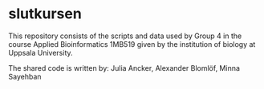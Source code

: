# slutkursen

This repository consists of the scripts and data used by Group 4 in the course Applied Bioinformatics 1MB519 given by the institution of biology at Uppsala University. 

The shared code is written by:
Julia Ancker, Alexander Blomlöf, Minna Sayehban
